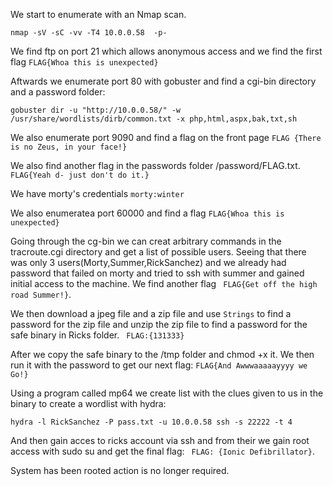 We start to enumerate with an Nmap scan.
```
nmap -sV -sC -vv -T4 10.0.0.58  -p-
```

We find ftp on port 21 which allows anonymous access and we find the first flag ``` FLAG{Whoa this is unexpected}  ```

Aftwards we enumerate port 80 with gobuster and find a cgi-bin directory and a password folder:
```
gobuster dir -u "http://10.0.0.58/" -w /usr/share/wordlists/dirb/common.txt -x php,html,aspx,bak,txt,sh
```
We also enumerate port 9090 and find a flag on the front page ```FLAG {There is no Zeus, in your face!}```

We also find another flag in the passwords folder /password/FLAG.txt. ```FLAG{Yeah d- just don't do it.}```

We have morty's credentials ```morty:winter```

We also enumeratea port 60000 and find a flag ```FLAG{Whoa this is unexpected} ```

Going through the cg-bin we can creat arbitrary commands in the tracroute.cgi directory and get a list of possible users.
Seeing that there was only 3 users(Morty,Summer,RickSanchez) and we already had password that failed on morty and tried to ssh with summer and gained initial access to the machine.
We find another flag ``` FLAG{Get off the high road Summer!}```.

We then download a jpeg file and a zip file and use ```Strings``` to find a password for the zip file and unzip the zip file to find a password for the safe binary in Ricks folder. ``` FLAG:{131333}```

After we copy the safe binary to the /tmp folder and chmod +x it. We then run it with the password to get our next flag: ```FLAG{And Awwwaaaaayyyy we Go!}```

Using a program called mp64 we create list with the clues given to us in the binary to create a wordlist with hydra:
```
hydra -l RickSanchez -P pass.txt -u 10.0.0.58 ssh -s 22222 -t 4
```
And then gain acces to ricks account via ssh and from their we gain root access with sudo su and get the final flag: ``` FLAG: {Ionic Defibrillator}```.

System has been rooted action is no longer required.

